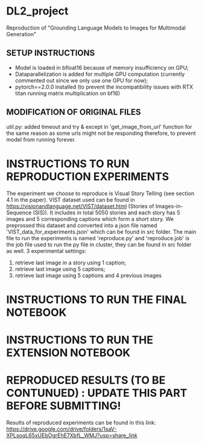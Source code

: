 # DL2_project
Reproduction of "Grounding Language Models to Images for Multimodal Generation"

## SETUP INSTRUCTIONS 
* Model is loaded in bfloat16 because of memory insufficiency on GPU;
* Dataparallelization is added for multiple GPU computation (currently commented out since we only use one GPU for now);
* pytorch==2.0.0 installed
(to prevent the incompatibility issues with RTX titan running matrix multiplication on bf16)

## MODIFICATION OF ORIGINAL FILES
util.py: added timeout and try & except in 'get_image_from_url' function for the same reason as some urls might not be responding therefore, to prevent model from running forever.

# INSTRUCTIONS TO RUN REPRODUCTION EXPERIMENTS
The experiment we choose to reproduce is Visual Story Telling (see section 4.1 in the paper). VIST dataset used can be found in https://visionandlanguage.net/VIST/dataset.html (Stories of
Images-in-Sequence (SIS)). It includes in total 5050 stories and each story has 5 images and 5 corresponding captions which form a short story. We preprossed this dataset and converted
into a json file named 'VIST_data_for_experiments.json' which can be found in src folder. The main file to run the experiments is named 'reproduce.py' and 'reproduce.job' is the job file 
used to run the py file in cluster, they can be found in src folder as well.
3 experimental settings: 
1. retrieve last image in a story using 1 caption; 
2. retrieve last image using 5 captions;
3. retrieve last image using 5 captions and 4 previous images

# INSTRUCTIONS TO RUN THE FINAL NOTEBOOK





# INSTRUCTIONS TO RUN THE EXTENSION NOTEBOOK





# REPRODUCED RESULTS (TO BE CONTUNUED) : UPDATE THIS PART BEFORE SUBMITTING!
Results of reproduced experiments can be found in this link:
https://drive.google.com/drive/folders/1saV-XPLsoqL65xUEbOgrEhE7XbfL_WMJ?usp=share_link
